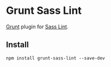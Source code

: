 # Grunt Sass Lint

[Grunt](http://gruntjs.com/) plugin for [Sass Lint](https://github.com/sasstools/sass-lint).

## Install

```
npm install grunt-sass-lint --save-dev
```
